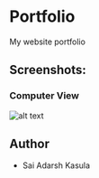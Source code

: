 # Portfolio
My website portfolio

## Screenshots:
### Computer View
![alt text](https://github.com/alisolanki/Portfolio/blob/master/Portfolio.PNG)



## Author
* Sai Adarsh Kasula
